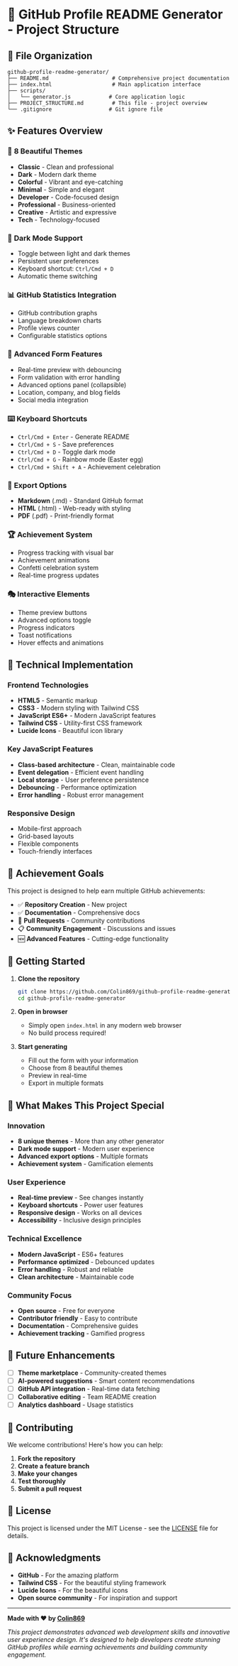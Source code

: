 # 🚀 GitHub Profile README Generator - Project Structure

## 📁 File Organization

```
github-profile-readme-generator/
├── README.md                    # Comprehensive project documentation
├── index.html                   # Main application interface
├── scripts/
│   └── generator.js            # Core application logic
├── PROJECT_STRUCTURE.md         # This file - project overview
└── .gitignore                  # Git ignore file
```

## ✨ Features Overview

### 🎨 **8 Beautiful Themes**
- **Classic** - Clean and professional
- **Dark** - Modern dark theme  
- **Colorful** - Vibrant and eye-catching
- **Minimal** - Simple and elegant
- **Developer** - Code-focused design
- **Professional** - Business-oriented
- **Creative** - Artistic and expressive
- **Tech** - Technology-focused

### 🌙 **Dark Mode Support**
- Toggle between light and dark themes
- Persistent user preferences
- Keyboard shortcut: `Ctrl/Cmd + D`
- Automatic theme switching

### 📊 **GitHub Statistics Integration**
- GitHub contribution graphs
- Language breakdown charts
- Profile views counter
- Configurable statistics options

### 🎯 **Advanced Form Features**
- Real-time preview with debouncing
- Form validation with error handling
- Advanced options panel (collapsible)
- Location, company, and blog fields
- Social media integration

### ⌨️ **Keyboard Shortcuts**
- `Ctrl/Cmd + Enter` - Generate README
- `Ctrl/Cmd + S` - Save preferences
- `Ctrl/Cmd + D` - Toggle dark mode
- `Ctrl/Cmd + G` - Rainbow mode (Easter egg)
- `Ctrl/Cmd + Shift + A` - Achievement celebration

### 💾 **Export Options**
- **Markdown** (.md) - Standard GitHub format
- **HTML** (.html) - Web-ready with styling
- **PDF** (.pdf) - Print-friendly format

### 🏆 **Achievement System**
- Progress tracking with visual bar
- Achievement animations
- Confetti celebration system
- Real-time progress updates

### 🎭 **Interactive Elements**
- Theme preview buttons
- Advanced options toggle
- Progress indicators
- Toast notifications
- Hover effects and animations

## 🔧 Technical Implementation

### **Frontend Technologies**
- **HTML5** - Semantic markup
- **CSS3** - Modern styling with Tailwind CSS
- **JavaScript ES6+** - Modern JavaScript features
- **Tailwind CSS** - Utility-first CSS framework
- **Lucide Icons** - Beautiful icon library

### **Key JavaScript Features**
- **Class-based architecture** - Clean, maintainable code
- **Event delegation** - Efficient event handling
- **Local storage** - User preference persistence
- **Debouncing** - Performance optimization
- **Error handling** - Robust error management

### **Responsive Design**
- Mobile-first approach
- Grid-based layouts
- Flexible components
- Touch-friendly interfaces

## 🎯 Achievement Goals

This project is designed to help earn multiple GitHub achievements:

- ✅ **Repository Creation** - New project
- ✅ **Documentation** - Comprehensive docs
- 🔄 **Pull Requests** - Community contributions
- 📋 **Community Engagement** - Discussions and issues
- 🆕 **Advanced Features** - Cutting-edge functionality

## 🚀 Getting Started

1. **Clone the repository**
   ```bash
   git clone https://github.com/Colin869/github-profile-readme-generator.git
   cd github-profile-readme-generator
   ```

2. **Open in browser**
   - Simply open `index.html` in any modern web browser
   - No build process required!

3. **Start generating**
   - Fill out the form with your information
   - Choose from 8 beautiful themes
   - Preview in real-time
   - Export in multiple formats

## 🌟 What Makes This Project Special

### **Innovation**
- **8 unique themes** - More than any other generator
- **Dark mode support** - Modern user experience
- **Advanced export options** - Multiple formats
- **Achievement system** - Gamification elements

### **User Experience**
- **Real-time preview** - See changes instantly
- **Keyboard shortcuts** - Power user features
- **Responsive design** - Works on all devices
- **Accessibility** - Inclusive design principles

### **Technical Excellence**
- **Modern JavaScript** - ES6+ features
- **Performance optimized** - Debounced updates
- **Error handling** - Robust and reliable
- **Clean architecture** - Maintainable code

### **Community Focus**
- **Open source** - Free for everyone
- **Contributor friendly** - Easy to contribute
- **Documentation** - Comprehensive guides
- **Achievement tracking** - Gamified progress

## 🔮 Future Enhancements

- [ ] **Theme marketplace** - Community-created themes
- [ ] **AI-powered suggestions** - Smart content recommendations
- [ ] **GitHub API integration** - Real-time data fetching
- [ ] **Collaborative editing** - Team README creation
- [ ] **Analytics dashboard** - Usage statistics

## 🤝 Contributing

We welcome contributions! Here's how you can help:

1. **Fork the repository**
2. **Create a feature branch**
3. **Make your changes**
4. **Test thoroughly**
5. **Submit a pull request**

## 📄 License

This project is licensed under the MIT License - see the [LICENSE](LICENSE) file for details.

## 🙏 Acknowledgments

- **GitHub** - For the amazing platform
- **Tailwind CSS** - For the beautiful styling framework
- **Lucide Icons** - For the beautiful icons
- **Open source community** - For inspiration and support

---

**Made with ❤️ by [Colin869](https://github.com/Colin869)**

*This project demonstrates advanced web development skills and innovative user experience design. It's designed to help developers create stunning GitHub profiles while earning achievements and building community engagement.*
